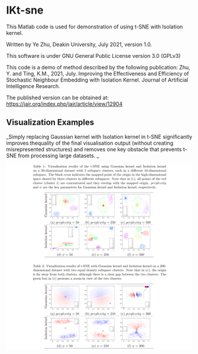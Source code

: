 # IKt-sne

This Matlab code is used for demonstration of using t-SNE with Isolation kernel.

Written by Ye Zhu, Deakin University, July 2021, version 1.0.

This software is under GNU General Public License version 3.0 (GPLv3)

This code is a demo of method described by the following publication: Zhu, Y. and Ting, K.M., 2021, July. Improving the Effectiveness and Efficiency of Stochastic Neighbour Embedding with Isolation Kernel. Journal of Artificial Intelligence Research.

The published version can be obtained at: https://jair.org/index.php/jair/article/view/12904

## Visualization Examples

_Simply replacing Gaussian kernel with Isolation kernel in t-SNE significantly improves thequality of the final visualisation output (without creating misrepresented structures) and removes one key obstacle that prevents t-SNE from processing large datasets. _


![plot](demo.png)
